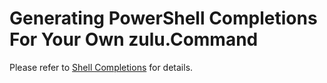 # Generating PowerShell Completions For Your Own zulu.Command

Please refer to [Shell Completions](shell_completions.md#powershell-completions) for details.
